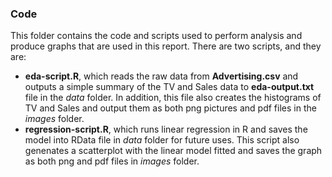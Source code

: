 ### Code 

This folder contains the code and scripts used to perform analysis and produce graphs that are used in this report. There are two scripts, and they are: 

* **eda-script.R**, which reads the raw data from **Advertising.csv** and outputs a simple summary of the TV and Sales data to **eda-output.txt** file in the *data* folder. In addition, this file also creates the histograms of TV and Sales and output them as both png pictures and pdf files in the *images* folder.   
* **regression-script.R**, which runs linear regression in R and saves the model into RData file in *data* folder for future uses. This script also genenates a scatterplot with the linear model fitted and saves the graph as both png and pdf files in *images* folder.   
